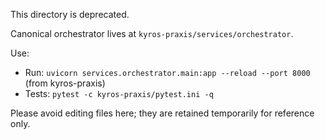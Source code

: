 This directory is deprecated.

Canonical orchestrator lives at `kyros-praxis/services/orchestrator`.

Use:
- Run: `uvicorn services.orchestrator.main:app --reload --port 8000` (from kyros-praxis)
- Tests: `pytest -c kyros-praxis/pytest.ini -q`

Please avoid editing files here; they are retained temporarily for reference only.

